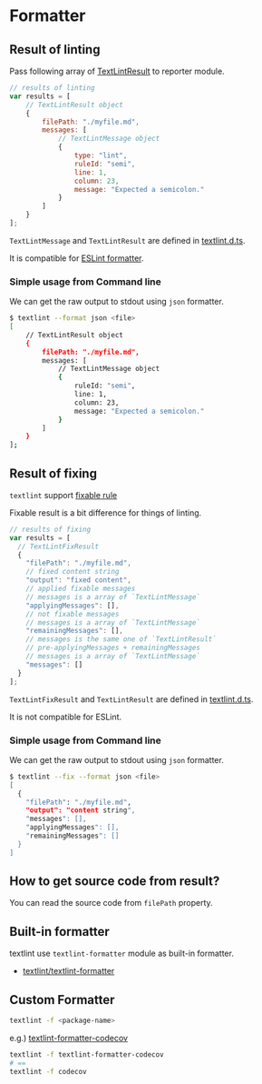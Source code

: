 # Formatter

## Result of linting

Pass following array of [TextLintResult](https://github.com/textlint/textlint/blob/master/typing/textlint.d.ts "TextLintResult") to reporter module.

```js
// results of linting
var results = [
    // TextLintResult object
    {
        filePath: "./myfile.md",
        messages: [
            // TextLintMessage object
            {
                type: "lint",
                ruleId: "semi",
                line: 1,
                column: 23,
                message: "Expected a semicolon."
            }
        ]
    }
];
```

`TextLintMessage` and `TextLintResult` are defined in [textlint.d.ts](https://github.com/textlint/textlint/blob/master/typing/textlint.d.ts "textlint.d.ts").

It is compatible for [ESLint formatter](http://eslint.org/docs/developer-guide/working-with-custom-formatters "Documentation - ESLint - Pluggable JavaScript linter"). 

### Simple usage from Command line

We can get the raw output to stdout using `json` formatter.

```sh
$ textlint --format json <file>
[
    // TextLintResult object
    {
        filePath: "./myfile.md",
        messages: [
            // TextLintMessage object
            {
                ruleId: "semi",
                line: 1,
                column: 23,
                message: "Expected a semicolon."
            }
        ]
    }
];
```

## Result of fixing

`textlint` support [fixable rule](./rule-fixable.md)

Fixable result is a bit difference for things of linting.

```js
// results of fixing
var results = [
  // TextLintFixResult
  {
    "filePath": "./myfile.md",
    // fixed content string
    "output": "fixed content",
    // applied fixable messages
    // messages is a array of `TextLintMessage`
    "applyingMessages": [],
    // not fixable messages
    // messages is a array of `TextLintMessage`
    "remainingMessages": [],
    // messages is the same one of `TextLintResult`
    // pre-applyingMessages + remainingMessages
    // messages is a array of `TextLintMessage`
    "messages": []
  }
];
```

`TextLintFixResult` and `TextLintResult` are defined in [textlint.d.ts](https://github.com/textlint/textlint/blob/master/typing/textlint.d.ts "textlint.d.ts").

It is not compatible for ESLint.

### Simple usage from Command line

We can get the raw output to stdout using `json` formatter.

```sh
$ textlint --fix --format json <file>
[
  {
    "filePath": "./myfile.md",
    "output": "content string",
    "messages": [],
    "applyingMessages": [],
    "remainingMessages": []
  }
]
```


## How to get source code from result?

You can read the source code from `filePath` property.

## Built-in formatter

textlint use `textlint-formatter` module as built-in formatter.

- [textlint/textlint-formatter](https://github.com/textlint/textlint-formatter "textlint/textlint-formatter")

## Custom Formatter

```sh
textlint -f <package-name>
```

e.g.) [textlint-formatter-codecov](https://github.com/azu/textlint-formatter-codecov/tree/a5b93248e9c1d5719684b16ff87342d8654e2aa0 "textlint-formatter-codecov")

```sh
textlint -f textlint-formatter-codecov
# ==
textlint -f codecov
```
